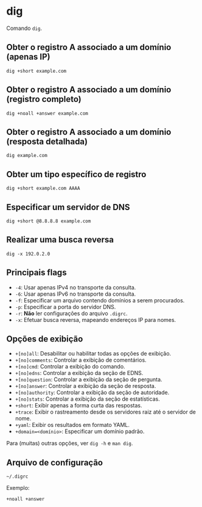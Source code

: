 # dig

Comando `dig`.

## Obter o registro A associado a um domínio (apenas IP)

`dig +short example.com`

## Obter o registro A associado a um domínio (registro completo)

`dig +noall +answer example.com`

## Obter o registro A associado a um domínio (resposta detalhada)

`dig example.com`

## Obter um tipo específico de registro

`dig +short example.com AAAA`

## Especificar um servidor de DNS

`dig +short @8.8.8.8 example.com`

## Realizar uma busca reversa

`dig -x 192.0.2.0`

## Principais flags

* `-4`: Usar apenas IPv4 no transporte da consulta.
* `-6`: Usar apenas IPv6 no transporte da consulta.
* `-f`: Especificar um arquivo contendo domínios a serem procurados.
* `-p`: Especificar a porta do servidor DNS.
* `-r`: **Não** ler configurações do arquivo `.digrc`.
* `-x`: Efetuar busca reversa, mapeando endereços IP para nomes.

## Opções de exibição

* `+[no]all`: Desabilitar ou habilitar todas as opções de exibição.
* `+[no]comments`: Controlar a exibição de comentários.
* `+[no]cmd`: Controlar a exibição do comando.
* `+[no]edns`: Controlar a exibição da seção de EDNS.
* `+[no]question`: Controlar a exibição da seção de pergunta.
* `+[no]answer`: Controlar a exibição da seção de resposta.
* `+[no]authority`: Controlar a exibição da seção de autoridade.
* `+[no]stats`: Controlar a exibição da seção de estatísticas.
* `+short`: Exibir apenas a forma curta das respostas.
* `+trace`: Exibir o rastreamento desde os servidores raiz até o servidor de nome.
* `+yaml`: Exibir os resultados em formato YAML.
* `+domain=<domínio>`: Especificar um domínio padrão.

Para (muitas) outras opções, ver `dig -h` e `man dig`.

## Arquivo de configuração

`~/.digrc`

Exemplo:

```
+noall +answer
```
